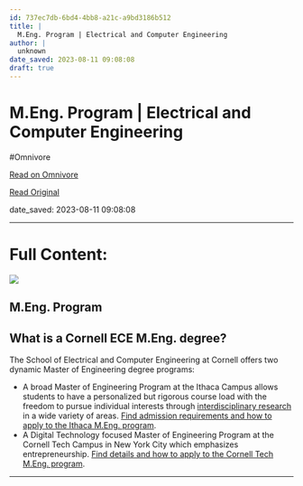 ```yaml
---
id: 737ec7db-6bd4-4bb8-a21c-a9bd3186b512
title: |
  M.Eng. Program | Electrical and Computer Engineering
author: |
  unknown
date_saved: 2023-08-11 09:08:08
draft: true
---
```


# M.Eng. Program | Electrical and Computer Engineering
#Omnivore

[Read on Omnivore](https://omnivore.app/me/m-eng-program-electrical-and-computer-engineering-189e4b62182)

[Read Original](https://www.ece.cornell.edu/ece/programs/graduate-programs/meng-program)

date_saved: 2023-08-11 09:08:08


--- 

# Full Content: 

![](https://proxy-prod.omnivore-image-cache.app/0x0,srevpjVfUFN0KcFjqLzMn6IusrLlIngHrn6wAhOata38/https://www.ece.cornell.edu/sites/default/files/styles/width_700/public/content/page/header-image/IMG_0112_1400x480.jpg?itok=aCF093ux)

## M.Eng. Program

## What is a Cornell ECE M.Eng. degree?

The School of Electrical and Computer Engineering at Cornell offers two dynamic Master of Engineering degree programs:

* A broad Master of Engineering Program at the Ithaca Campus allows students to have a personalized but rigorous course load with the freedom to pursue individual interests through [interdisciplinary research](https://www.ece.cornell.edu/ece/research/strategic-research-areas) in a wide variety of areas. [Find admission requirements and how to apply to the Ithaca M.Eng. program](https://www.ece.cornell.edu/ece/programs/graduate-programs/meng-program/meng-admissions-and-applying).
* A Digital Technology focused Master of Engineering Program at the Cornell Tech Campus in New York City which emphasizes entrepreneurship. [Find details and how to apply to the Cornell Tech M.Eng. program](https://tech.cornell.edu/admissions/meng-application/).

---

